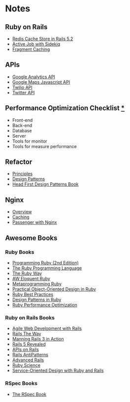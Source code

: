 # Notes

## Ruby on Rails
- [Redis Cache Store in Rails 5.2](/ruby_on_rails/redis-cache-store.md)
- [Active Job with Sidekiq](/ruby_on_rails/activejob-sidekiq.md)
- [Fragment Caching](/ruby_on_rails/fragment-caching.md)

## APIs
- [Google Analytics API](/api/google-analytics-api.md)
- [Google Maps Javascript API](/api/google-map-api.md)
- [Twilio API](/api/twilio-api.md)
- [Twitter API](/api/twitter-api.md)

## Performance Optimization Checklist [*](/performance_optimization/performance-checklist.md)
- Front-end
- Back-end
- Database
- Server
- Tools for monitor
- Tools for measure performance

## Refactor
- [Principles](/refactor/principles.md)
- [Design Patterns](/refactor/design_patterns.md)
- [Head First Design Patterns Book](/refactor/Head%20First%20Design%20Patterns.pdf)

## Nginx
- [Overview](/nginx/overview.md)
- [Caching](/nginx/proxy_caching.md)
- [Passenger with Nginx](/nginx/passenger_with_nginx.md)

## Awesome Books

### Ruby Books
- [Programming Ruby (2nd Edition)](/books/Ruby/Programming%20Ruby_2nd%20Edition.pdf)
- [The Ruby Programming Language](/books/Ruby/The%20Ruby%20Programming%20Language.pdf)
- [The Ruby Way](/books/Ruby/The%20Ruby%20Way.pdf)
- [AW Eloquent Ruby](/books/Ruby/AW%20Eloquent%20Ruby.pdf)
- [Metaprogramming Ruby](/books/Ruby/Metaprogramming%20Ruby.pdf)
- [Practical Object-Oriented Design in Ruby](/books/Ruby/Practical%20Object-Oriented%20Design%20in%20Ruby.pdf)
- [Ruby Best Practices](/books/Ruby/Ruby%20Best%20Practices.pdf)
- [Design Patterns in Ruby](/books/Ruby/Design%20Patterns%20in%20Ruby.pdf)
- [Ruby Performance Optimization](/books/Ruby/Ruby%20Performance%20Optimization.pdf)

### Ruby on Rails Books
- [Agile Web Development with Rails](/books/Ruby_on_Rails/Pragmatic%20Agile%20Web%20Development%20with%20Rails.pdf)
- [Rails The Way](/books/Ruby_on_Rails/Rails%20The%20Way.pdf)
- [Manning Rails 3 in Action](/books/Ruby_on_Rails/Manning%20Rails%203%20in%20Action.pdf)
- [Rails 5 Revealed](/books/Ruby_on_Rails/Rails%205%20Revealed.pdf)
- [APIs on Rails](/books/Ruby_on_Rails/APIs%20on%20Rails.pdf)
- [Rails AntiPatterns](/books/Ruby_on_Rails/Rails%20AntiPatterns.pdf)
- [Advanced Rails](/books/Ruby_on_Rails/Advanced%20Rails%20O%20Reilly.pdf)
- [Ruby Science](/books/Ruby_on_Rails/Ruby%20Science.pdf)
- [Service-Oriented Design with Ruby and Rails](/books/Ruby_on_Rails/Service-Oriented%20Design%20with%20Ruby%20and%20Rails.pdf)

### RSpec Books
- [The RSpec Book](/books/Ruby_on_Rails/The%20RSpec%20Book.pdf)
